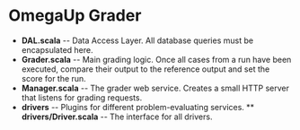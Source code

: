 # OmegaUp Grader

* **DAL.scala** -- Data Access Layer. All database queries must be encapsulated here.
* **Grader.scala** -- Main grading logic. Once all cases from a run have been executed, compare their output to the reference output and set the score for the run.
* **Manager.scala** -- The grader web service. Creates a small HTTP server that listens for grading requests.
* **drivers** -- Plugins for different problem-evaluating services.
** **drivers/Driver.scala** -- The interface for all drivers.
